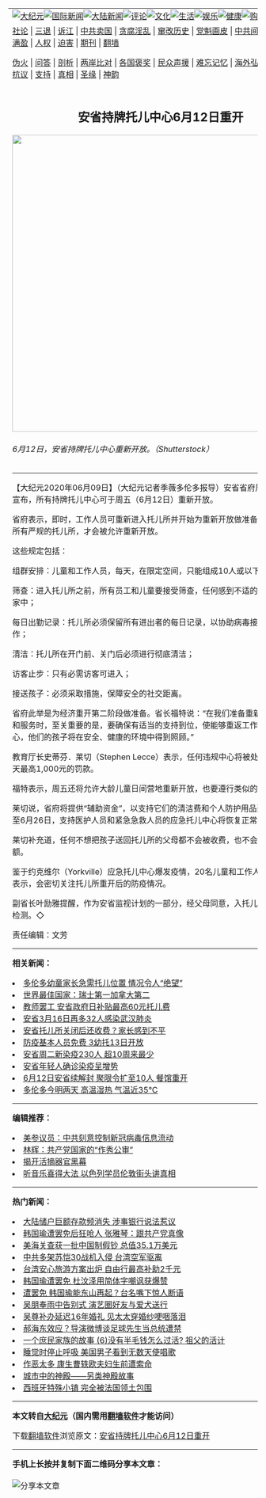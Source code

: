 <a name="1" id="1" target="_blank"></a><span id="1"></span>
<table align=center border="0"><tr><td colspan="2" VALIGN=TOP><a href="https://github.com/s2531/djy/blob/master/gb/nsc413.md#1"><img src="https://raw.githubusercontent.com/s2531/www/master/t/djy/1.jpg" title="大纪元"></a><a href="https://github.com/s2531/djy/blob/master/gb/n24hr.md#1"><img src="https://raw.githubusercontent.com/s2531/www/master/t/djy/3.jpg" title="国际新闻"></a><a href="https://github.com/s2531/djy/blob/master/gb/nsc413.md#1"><img src="https://raw.githubusercontent.com/s2531/www/master/t/djy/4.jpg" title="大陆新闻"></a><a href="https://github.com/s2531/djy/blob/master/gb/news392.md#1"><img src="https://raw.githubusercontent.com/s2531/www/master/t/djy/5.jpg" title="评论"></a><a href="https://github.com/s2531/djy/blob/master/gb/news2007.md#1"><img src="https://raw.githubusercontent.com/s2531/www/master/t/djy/6.jpg" title="文化"></a><a href="https://github.com/s2531/djy/blob/master/gb/news2008.md#1"><img src="https://raw.githubusercontent.com/s2531/www/master/t/djy/7.jpg" title="生活"></a><a href="https://github.com/s2531/djy/blob/master/gb/ncyule.md#1"><img src="https://raw.githubusercontent.com/s2531/www/master/t/djy/8.jpg" title="娱乐"></a><a href="https://github.com/s2531/djy/blob/master/gb/nsc1002.md#1"><img src="https://raw.githubusercontent.com/s2531/www/master/t/djy/9.jpg" title="健康"><a href="https://www.youlucky.com"><img src="https://raw.githubusercontent.com/s2531/www/master/t/djy/10.jpg" title="购物"></a><a href="https://donate.epochtimes.com/?utm_medium=epochtimes&utm_source=referral&utm_campaign=donate_button_djyarticleheader"><img src="https://raw.githubusercontent.com/s2531/www/master/t/djy/12.jpg" title="捐款"></a></td></tr>
<tr><td colspan="2" VALIGN=TOP><a target="_blank" href="https://github.com/s2531/djy/blob/master/gb/9p.md#1">社论</a> | <a target="_blank" href="https://github.com/s2531/djy/blob/master/gb/nf5657.md#1">三退</a> | <a target="_blank" href="https://github.com/s2531/djy/blob/master/gb/nf6124.md#1">诉江</a> | <a target="_blank" href="https://github.com/s2531/djy/blob/master/gb/nf1176117.md#1">中共卖国</a> | <a target="_blank" href="https://github.com/s2531/djy/blob/master/gb/nf5773.md#1">贪腐淫乱</a> | <a target="_blank" href="https://github.com/s2531/djy/blob/master/gb/nf1176115.md#1">窜改历史</a> | <a target="_blank" href="https://github.com/s2531/djy/blob/master/gb/nf1176107.md#1">党魁画皮</a> | <a target="_blank" href="https://github.com/s2531/djy/blob/master/gb/nf1320400.md#1">中共间谍</a> | <a target="_blank" href="https://github.com/s2531/djy/blob/master/gb/nf1176114.md#1">破坏传统</a> | <a target="_blank" href="https://github.com/s2531/ntdtv/blob/master/gb/prog447_1.md#1">恶贯满盈</a> | <a target="_blank" href="https://github.com/s2531/djy/blob/master/gb/ncid278.md#1">人权</a> | <a target="_blank" href="https://github.com/s2531/djy/blob/master/gb/nf1176111.md#1">迫害</a> | <a target="_blank" href="https://gitlab.com/szzdlab/mh-qikan/blob/master/README.md#1">期刊</a> | <a target="_blank" href="https://github.com/s2531/www/blob/master/README.md?zsrh#8">翻墙</a></p><p><a target="_blank" href="https://github.com/s2531/djy/blob/master/gb/nf5562.md#1">伪火</a> | <a target="_blank" href="https://github.com/s2531/djy/blob/master/gb/nf4378.md#1">问答</a> | <a target="_blank" href="https://github.com/s2531/djy/blob/master/gb/nf5792.md#1">剖析</a> | <a target="_blank" href="https://github.com/s2531/djy/blob/master/gb/nf5735.md#1">两岸比对</a> | <a target="_blank" href="https://github.com/s2531/djy/blob/master/gb/nf6119.md#1">各国褒奖</a> | <a target="_blank" href="https://github.com/s2531/djy/blob/master/gb/nf6120.md#1">民众声援</a> | <a target="_blank" href="https://github.com/s2531/djy/blob/master/gb/nf1188594.md#1">难忘记忆</a> | <a target="_blank" href="https://github.com/s2531/djy/blob/master/gb/nf3180.md#1">海外弘传</a> | <a target="_blank" href="https://github.com/s2531/djy/blob/master/gb/nf5410.md#1">万人上访</a> | <a target="_blank" href="https://github.com/s2531/ntdtv/blob/master/gb/prog1530_1.md#1">和平抗议</a> | <a target="_blank" href="https://github.com/s2531/djy/blob/master/gb/nf4386.md#1">支持</a> | <a target="_blank" href="https://github.com/s2531/djy/blob/master/gb/nf4389.md#1">真相</a> | <a target="_blank" href="https://github.com/s2531/djy/blob/master/gb/nf5790.md#1">圣缘</a> | <a target="_blank" href="https://github.com/s2531/djy/blob/master/gb/nf4786.md#1">神韵</a></td></tr>
<tr><td VALIGN=TOP width="626"><h2 align=center>安省持牌托儿中心6月12日重开</h2>
<img width="600" src="https://i.epochtimes.com/assets/uploads/2020/06/shutterstock_747301111-600x400.jpg" />
<h6>6月12日，安省持牌托儿中心重新开放。（Shutterstock）
</h6>
<hr>
<p>【大纪元2020年06月09日】（大纪元记者季薇多伦多报导）<ahref="https://github.com/s2531/djy/blob/master/gb/tag/%E5%AE%89%E7%9C%81.md#1">安省</a>省府周二（6月9日）宣布，所有持牌托儿中心可于周五（6月12日）重新开放。</p>
<p>省府表示，即时，工作人员可重新进入托儿所并开始为重新开放做准备。但只有符合所有严规的托儿所，才会被允许重新开放。</p>
<p>这些规定包括：</p>
<p>组群安排：儿童和工作人员，每天，在限定空间，只能组成10人或以下的组群；</p>
<p>筛查：进入托儿所之前，所有员工和儿童要接受筛查，任何感到不适的人都必须待在家中；</p>
<p>每日出勤记录：托儿所必须保留所有进出者的每日记录，以协助病毒接触者追踪工作；</p>
<p>清洁：托儿所在开门前、关门后必须进行彻底清洁；</p>
<p>访客止步：只有必需访客可进入；</p>
<p>接送孩子：必须采取措施，保障安全的社交距离。</p>
<p>省府此举是为经济<ahref="https://github.com/s2531/djy/blob/master/gb/tag/%E9%87%8D%E5%BC%80.md#1">重开</a>第二阶段做准备。省长福特说：“在我们准备重新开放更多业务和服务时，至关重要的是，要确保有适当的支持到位，使能够重返工作岗位的人放心，他们的孩子将在安全、健康的环境中得到照顾。”</p>
<p>教育厅长史蒂芬．莱切（Stephen Lecce）表示，任何违规中心将被处以每名儿童每天最高1,000元的罚款。</p>
<p>福特表示，周五还将允许大龄儿童日间营地重新开放，也要遵行类似的限制。</p>
<p>莱切说，省府将提供“辅助资金”，以支持它们的清洁费和个人防护用品开销。即日起至6月26日，支持医护人员和紧急急救人员的应急托儿中心将恢复正常。</p>
<p>莱切补充道，任何不想把孩子送回托儿所的父母都不会被收费，也不会失去托儿名额。</p>
<p>鉴于约克维尔（Yorkville）应急托儿中心爆发疫情，20名儿童和工作人员染疫，省府表示，会密切关注托儿所<ahref="https://github.com/s2531/djy/blob/master/gb/tag/%E9%87%8D%E5%BC%80.md#1">重开</a>后的<ahref="https://github.com/s2531/djy/blob/master/gb/tag/%E9%98%B2%E7%96%AB.md#1">防疫</a>情况。</p>
<p>副省长叶励雅提醒，作为<ahref="https://github.com/s2531/djy/blob/master/gb/tag/%E5%AE%89%E7%9C%81.md#1">安省</a>监视计划的一部分，经父母同意，入托儿童要接受病毒检测。◇</p>
<p>责任编辑：文芳</p>

<hr>


<strong>相关新闻：</strong>
<li><a href="https://github.com/s2531/djy/blob/master/gb/18/1/23/n10081780.md#1">多伦多幼童家长急需托儿位置 情况令人“绝望”</a></li>
<li><a href="https://github.com/s2531/djy/blob/master/gb/18/1/24/n10085154.md#1">世界最佳国家：瑞士第一加拿大第二</a></li>
<li><a href="https://github.com/s2531/djy/blob/master/gb/20/1/15/n11796384.md#1">教师罢工 安省政府日补贴最高60元托儿费</a></li>
<li><a href="https://github.com/s2531/djy/blob/master/gb/20/3/16/n11945478.md#1">安省3月16日再多32人感染武汉肺炎</a></li>
<li><a href="https://github.com/s2531/djy/blob/master/gb/20/3/18/n11951060.md#1">安省托儿所关闭后还收费？家长感到不平</a></li>
<li><a href="https://github.com/s2531/djy/blob/master/gb/20/4/13/n12028176.md#1">防疫基本人员免费 3幼托13日开放</a></li>
<li><a href="https://github.com/s2531/djy/blob/master/gb/20/6/9/n12173800.md#1">安省周二新染疫230人 超10周来最少</a></li>
<li><a href="https://github.com/s2531/djy/blob/master/gb/20/6/10/n12173782.md#1">安省年轻人确诊染疫呈增势</a></li>
<li><a href="https://github.com/s2531/djy/blob/master/gb/20/6/8/n12171326.md#1">6月12日安省续解封 聚限令扩至10人 餐馆重开</a></li>
<li><a href="https://github.com/s2531/djy/blob/master/gb/20/6/9/n12173328.md#1">多伦多今明两天 高温湿热 气温近35℃</a></li>
<hr>


<strong>编辑推荐：</strong>
<li><a href="https://github.com/onzhi266/djy/blob/master/gb/20/2/22/n11887949.md#1">美参议员：中共刻意控制新冠病毒信息流动</a></li>
<li><a href="https://github.com/tsiac2612/djy/blob/master/gb/18/11/28/n10879954.md#1" target="_blank">林辉：共产党国家的“作秀公审”</a></li><li><a href="https://github.com/s2531/djy/blob/master/gb/10/4/19/n2881569.md?dfh#1" target="_blank">揭开活摘器官黑幕</a></li><li><a href="https://github.com/tsiac2612/djy/blob/master/gb/19/8/29/n11486472.md#1" target="_blank">听音乐喜得大法 以色列学员伦敦街头讲真相</a></li>
<hr>

<strong>热门新闻：</strong>
<li><a href="https://github.com/s2531/djy/blob/master/gb/20/6/7/n12168723.md#1">大陆储户巨额存款频消失 涉事银行说法惹议</a></li>
<li><a href="https://github.com/s2531/djy/blob/master/gb/20/6/8/n12171270.md#1">韩国瑜遭罢免后狂呛人 张雅琴：跟共产党真像</a></li>
<li><a href="https://github.com/s2531/djy/blob/master/gb/20/6/8/n12169691.md#1">美海关查获一批中国制假钞 总值35.1万美元</a></li>
<li><a href="https://github.com/s2531/djy/blob/master/gb/20/6/9/n12172382.md#1">中共多架苏恺30战机入侵 台湾空军驱离</a></li>
<li><a href="https://github.com/s2531/djy/blob/master/gb/20/6/8/n12169437.md#1">台湾安心旅游方案出炉 自由行最高补助2千元</a></li>
<li><a href="https://github.com/s2531/djy/blob/master/gb/20/6/6/n12166947.md#1">韩国瑜遭罢免 杜汶泽用简体字嘲讽获爆赞</a></li>
<li><a href="https://github.com/s2531/djy/blob/master/gb/20/6/6/n12167087.md#1">遭罢免 韩国瑜能东山再起？台名嘴下惊人断语</a></li>
<li><a href="https://github.com/s2531/djy/blob/master/gb/20/6/8/n12169269.md#1">吴朋奉雨中告别式 演艺圈好友与爱犬送行</a></li>
<li><a href="https://github.com/s2531/djy/blob/master/gb/20/6/8/n12170284.md#1">吴尊补办延迟16年婚礼 见太太穿婚纱哽咽落泪</a></li>
<li><a href="https://github.com/s2531/djy/blob/master/gb/20/6/8/n12171460.md#1">郝海东效应？导演微博谈足球先生当总统遭禁</a></li>
<li><a href="https://github.com/s2531/djy/blob/master/gb/20/6/4/n12159940.md#1">一个庶民家族的故事 (6)没有半毛钱怎么过活? 祖父的活计</a></li>
<li><a href="https://github.com/s2531/djy/blob/master/gb/20/6/7/n12167819.md#1">睡觉时停止呼吸 美国男子看到无数天使唱歌</a></li>
<li><a href="https://github.com/s2531/djy/blob/master/gb/20/6/8/n12169940.md#1">作恶太多 康生曹轶欧夫妇生前遭索命</a></li>
<li><a href="https://github.com/s2531/djy/blob/master/gb/7/12/27/n1956051.md#1">城市中的神殿——另类神殿故事</a></li>
<li><a href="https://github.com/s2531/djy/blob/master/gb/20/6/8/n12169544.md#1">西班牙特殊小镇 完全被法国领土包围</a></li>
<hr>

<strong>本文转自<a href="https://www.epochtimes.com">大纪元</a>（国内需用<a href="https://github.com/s2531/www/blob/master/README.md#8">翻墙软件</a>才能访问）</strong><p>下载<a href="https://github.com/s2531/www/blob/master/README.md#8">翻墙软件</a>浏览原文：<a href="https://www.epochtimes.com/gb/20/6/10/n12173932.htm">安省持牌托儿中心6月12日重开</a></p><hr>

<strong>手机上长按并复制下面二维码分享本文章：</strong><br><br><img src="http://d1p1.ip.zn2.us/v.php?action=qrcode&url=https://github.com/s2531/djy/blob/master/gb/20/6/10/n12173932.md%231" title="分享本文章"></td><td VALIGN=TOP><a href="https://github.com/s2531/djy/blob/master/gb/16/1/21/n4622075.md?dfh#1" target="_blank"><img src="https://raw.githubusercontent.com/s2531/djy/master/gb/300/wei-f1.jpg" title="中共的伪火骗局"  alt="中共的伪火骗局"></a><br><a href="https://github.com/s2531/www/blob/master/README.md?dfh#9" target="_blank"><img src="https://raw.githubusercontent.com/s2531/djy/master/gb/300/yong-h.jpg" title="永恒的见证"  alt="永恒的见证"></a><br><a href="https://github.com/s2531/djy/blob/master/gb/13/9/29/n3974789.md?dfh#1" target="_blank"><img src="https://raw.githubusercontent.com/s2531/djy/master/gb/300/shang-lnz.jpg" title="善良女子被中共投男牢"  alt="善良女子被中共投男牢"></a><br><a href="https://github.com/s2531/djy/blob/master/gb/16/3/16/n4663449.md?dfh#1" target="_blank"><img src="https://raw.githubusercontent.com/s2531/djy/master/gb/300/huo-z3.jpg" title="警卫目击活摘器官"  alt="警卫目击活摘器官"></a><br><a href="https://github.com/s2531/djy/blob/master/gb/16/8/7/n8177641.md?dfh#1" target="_blank"><img src="https://raw.githubusercontent.com/s2531/djy/master/gb/300/huo-z4.jpg" title="证人描述活摘恐怖"  alt="证人描述活摘恐怖"></a><br><a href="https://github.com/s2531/djy/blob/master/gb/10/4/19/n2881569.md?dfh#1" target="_blank"><img src="https://raw.githubusercontent.com/s2531/djy/master/gb/300/huo-z1.jpg" title="揭开活摘器官黑幕"  alt="揭开活摘器官黑幕"></a><br><a href="https://github.com/s2531/djy/blob/master/gb/10/11/7/n3077476.md?dfh#1" target="_blank"><img src="https://raw.githubusercontent.com/s2531/djy/master/gb/300/ma-ks.jpg" title="马克思的成魔之路"  alt="马克思的成魔之路"></a><br><a href="https://github.com/s2531/djy/blob/master/gb/14/6/9/n4173977.md?dfh#1" target="_blank"><img src="https://raw.githubusercontent.com/s2531/djy/master/gb/300/chang-zs.jpg" title="藏字石 蕴天机"  alt="藏字石 蕴天机"></a><br><a href="https://github.com/s2531/djy/blob/master/gb/18/5/10/n10381511.md?dfh#1" target="_blank"><img src="https://raw.githubusercontent.com/s2531/djy/master/gb/300/st1.jpg" title="关注3亿人三退"  alt="关注3亿人三退"></a><br><a href="https://github.com/s2531/djy/blob/master/gb/18/3/21/n10237682.md?dfh#1" target="_blank"><img src="https://raw.githubusercontent.com/s2531/djy/master/gb/300/jie-t.jpg" title="解体中共复兴中华"  alt="解体中共复兴中华"></a><br><a href="https://github.com/s2531/djy/blob/master/gb/9/2/9/n2422991.md?dfh#1" target="_blank"><img src="https://raw.githubusercontent.com/s2531/djy/master/gb/300/gao-zs.jpg" title="中共迫害良心律师"  alt="中共迫害良心律师"></a><br><a href="https://github.com/s2531/djy/blob/master/gb/18/12/9/n10900044.md?dfh#1" target="_blank"><img src="https://raw.githubusercontent.com/s2531/djy/master/gb/300/sj1.jpg" title="303万人举报江泽民"  alt="303万人举报江泽民"></a><br><a href="https://github.com/s2531/djy/blob/master/gb/18/8/28/n10672014.md?dfh#1" target="_blank"><img src="https://raw.githubusercontent.com/s2531/djy/master/gb/300/sj2.jpg" title="这些官员为何起诉江泽民"  alt="这些官员为何起诉江泽民"></a><br><a href="https://github.com/s2531/djy/blob/master/gb/8/12/18/n2367165.md?dfh#1" target="_blank"><img src="https://raw.githubusercontent.com/s2531/djy/master/gb/300/liangan.jpg" title="海峡两岸的强烈对比"  alt="海峡两岸的强烈对比"></a><br><a href="https://github.com/s2531/djy/blob/master/gb/15/12/10/n4593139.md?dfh#1" target="_blank"><img src="https://raw.githubusercontent.com/s2531/djy/master/gb/300/jia-ndzl.jpg" title="加拿大总理的贺信"  alt="加拿大总理的贺信"></a><br><a href="https://github.com/s2531/djy/blob/master/gb/11/6/17/n3289382.md?dfh#1" target="_blank"><img src="https://raw.githubusercontent.com/s2531/djy/master/gb/300/xiao-wd.jpg" title="探寻真相兼听则明"  alt="探寻真相兼听则明"></a><br><a href="https://github.com/s2531/djy/blob/master/gb/18/10/27/n10812623.md?dfh#1" target="_blank"><img src="https://raw.githubusercontent.com/s2531/djy/master/gb/300/yindu.jpg" title="印度媒体报道东方"  alt="印度媒体报道东方"></a><br><a href="https://github.com/s2531/djy/blob/master/gb/18/6/9/n10469652.md?dfh#1" target="_blank"><img src="https://raw.githubusercontent.com/s2531/djy/master/gb/300/xie-j.jpg" title="不一样的海外校园"  alt="不一样的海外校园"></a><br><a href="https://github.com/s2531/djy/blob/master/gb/7/4/5/n1669415.md?dfh#1" target="_blank"><img src="https://raw.githubusercontent.com/s2531/djy/master/gb/300/li-up.jpg" title="从大师到徒弟的传奇"  alt="从大师到徒弟的传奇"></a><br><a href="https://github.com/s2531/djy/blob/master/gb/17/5/26/n9191512.md?dfh#1" target="_blank"><img src="https://raw.githubusercontent.com/s2531/djy/master/gb/300/zfl2.jpg" title="亿万人与东方一本奇书"  alt="亿万人与东方一本奇书"></a><br><a href="https://github.com/s2531/djy/blob/master/gb/13/11/27/n4020290.md?dfh#1" target="_blank"><img src="https://raw.githubusercontent.com/s2531/djy/master/gb/300/zhen-h.jpg" title="大陆见不到的震撼场面"  alt="大陆见不到的震撼场面"></a><br><a href="https://github.com/s2531/djy/blob/master/gb/15/7/17/n4482910.md?dfh#1" target="_blank"><img src="https://raw.githubusercontent.com/s2531/djy/master/gb/300/dalu-sk.jpg" title="人心向善 大陆当初盛况"  alt="人心向善 大陆当初盛况"></a><br><a href="https://github.com/s2531/djy/blob/master/gb/19/1/5/n10955468.md?dfh#1" target="_blank"><img src="https://raw.githubusercontent.com/s2531/djy/master/gb/300/zfl1.jpg" title="追寻真理 这书讲什么"  alt="追寻真理 这书讲什么"></a><br><a href="https://github.com/s2531/www/blob/master/README.md?dfh#1" target="_blank"><img src="https://raw.githubusercontent.com/s2531/djy/master/gb/300/fq1.jpg" title="下载免费翻墙软件"  alt="下载免费翻墙软件"></a><br></td></tr></table>

